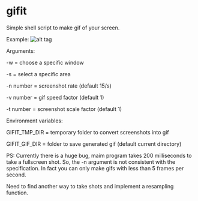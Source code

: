 # gifit

Simple shell script to make gif of your screen.

Example:
![alt tag](http://s24.postimg.org/h6dln48j9/2015_12_23_03_21_53_gif.gif)

Arguments:

-w = choose a specific window

-s = select a specific area

-n number = screenshot rate (default 15/s)

-v number = gif speed factor (default 1)

-t number = screenshot scale factor (default 1)


Environment variables:

GIFIT_TMP_DIR = temporary folder to convert screenshots into gif

GIFIT_GIF_DIR = folder to save generated gif (default current directory)


PS: Currently there is a huge bug, maim program takes 200 milliseconds to take a fullscreen shot. So, the -n argument is not consistent with the specification. In fact you can only make gifs with less than 5 frames per second.

Need to find another way to take shots and implement a resampling function.
